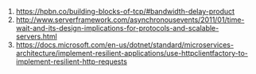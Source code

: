 1. https://hpbn.co/building-blocks-of-tcp/#bandwidth-delay-product
2. http://www.serverframework.com/asynchronousevents/2011/01/time-wait-and-its-design-implications-for-protocols-and-scalable-servers.html
3. https://docs.microsoft.com/en-us/dotnet/standard/microservices-architecture/implement-resilient-applications/use-httpclientfactory-to-implement-resilient-http-requests

